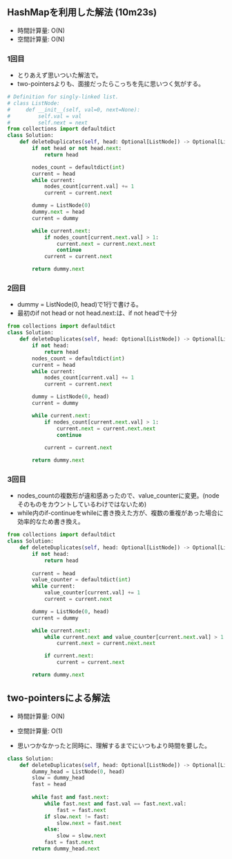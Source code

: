 ## HashMapを利用した解法 (10m23s)
* 時間計算量: O(N)
* 空間計算量: O(N)

### 1回目
* とりあえず思いついた解法で。
* two-pointersよりも、面接だったらこっちを先に思いつく気がする。

```python
# Definition for singly-linked list.
# class ListNode:
#     def __init__(self, val=0, next=None):
#         self.val = val
#         self.next = next
from collections import defaultdict
class Solution:
    def deleteDuplicates(self, head: Optional[ListNode]) -> Optional[ListNode]:
        if not head or not head.next:
            return head

        nodes_count = defaultdict(int)
        current = head
        while current:
            nodes_count[current.val] += 1
            current = current.next

        dummy = ListNode(0)
        dummy.next = head
        current = dummy

        while current.next:
            if nodes_count[current.next.val] > 1:
                current.next = current.next.next
                continue
            current = current.next

        return dummy.next
```

### 2回目
* dummy = ListNode(0, head)で1行で書ける。
* 最初のif not head or not head.next:は、if not headで十分

```python
from collections import defaultdict
class Solution:
    def deleteDuplicates(self, head: Optional[ListNode]) -> Optional[ListNode]:
        if not head:
            return head
        nodes_count = defaultdict(int)
        current = head
        while current:
            nodes_count[current.val] += 1
            current = current.next

        dummy = ListNode(0, head)
        current = dummy

        while current.next:
            if nodes_count[current.next.val] > 1:
                current.next = current.next.next
                continue
                
            current = current.next

        return dummy.next
```

### 3回目
* nodes_countの複数形が違和感あったので、value_counterに変更。(nodeそのものをカウントしているわけではないため)
* while内のif-continueをwhileに書き換えた方が、複数の重複があった場合に効率的なため書き換え。

```python
from collections import defaultdict
class Solution:
    def deleteDuplicates(self, head: Optional[ListNode]) -> Optional[ListNode]:
        if not head:
            return head
        
        current = head
        value_counter = defaultdict(int)
        while current:
            value_counter[current.val] += 1
            current = current.next

        dummy = ListNode(0, head)
        current = dummy

        while current.next:
            while current.next and value_counter[current.next.val] > 1:
                current.next = current.next.next

            if current.next:
                current = current.next

        return dummy.next
```

## two-pointersによる解法
* 時間計算量: O(N)
* 空間計算量: O(1)

* 思いつかなかったと同時に、理解するまでにいつもより時間を要した。

```python
class Solution:
    def deleteDuplicates(self, head: Optional[ListNode]) -> Optional[ListNode]:
        dummy_head = ListNode(0, head)
        slow = dummy_head
        fast = head
    
        while fast and fast.next:
            while fast.next and fast.val == fast.next.val:
                fast = fast.next
            if slow.next != fast:
                slow.next = fast.next
            else:
                slow = slow.next
            fast = fast.next
        return dummy_head.next
```
